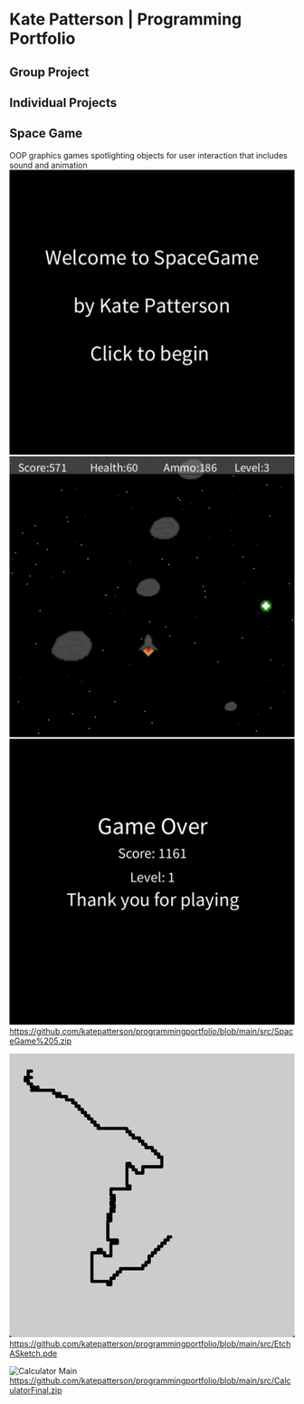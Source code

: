 # Kate Patterson | Programming Portfolio

## Group Project

## Individual Projects

## Space Game
OOP graphics games spotlighting objects for user interaction that includes sound and animation
![Spacegame Menu](https://github.com/katepatterson/programmingportfolio/blob/main/images/SpaceGameStart.png?raw=true)
![Spacegame Gameplay](https://github.com/katepatterson/programmingportfolio/blob/main/images/SpaceGamePlay.png?raw=true)
![Spacegame GameOver](https://github.com/katepatterson/programmingportfolio/blob/main/images/SpaceGameEnd.png?raw=true)
https://github.com/katepatterson/programmingportfolio/blob/main/src/SpaceGame%205.zip

![EtchASketch Main](https://github.com/katepatterson/programmingportfolio/blob/main/images/EtchSketchPlay.png)
https://github.com/katepatterson/programmingportfolio/blob/main/src/EtchASketch.pde 

![Calculator Main]()
https://github.com/katepatterson/programmingportfolio/blob/main/src/CalculatorFinal.zip
